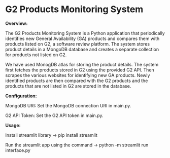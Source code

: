 # G2 Products Monitoring System


**Overview:**

The G2 Products Monitoring System is a Python application that periodically identifies new General Availability (GA) products and compares them with products listed on G2, a software review platform. The system stores product details in a MongoDB database and creates a separate collection for products not listed on G2.

We have used MonogDB atlas for storing the product details. The system first fetches the products stored in G2 using the provided G2 API. Then scrapes the various websites for identifying new GA products. Newly identified products are then compared with the G2 products and the products that are not listed in G2 are stored in the database. 



**Configuration:**

MongoDB URI: Set the MongoDB connection URI in main.py.

G2 API Token: Set the G2 API token in main.py.



**Usage:**

Install streamlit library -> pip install streamlit

Run the streamlit app using the command -> python -m streamlit run interface.py
